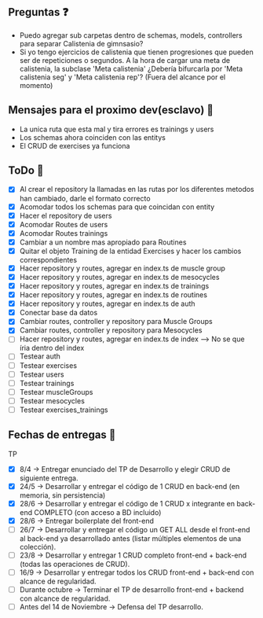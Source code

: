 ## Preguntas ❓

- Puedo agregar sub carpetas dentro de schemas, models, controllers para separar Calistenia de gimnsasio?
- Si yo tengo ejercicios de calistenia que tienen progresiones que pueden ser de repeticiones o segundos. A la hora de cargar una meta de calistenia, la subclase 'Meta calistenia' ¿Debería bifurcarla por 'Meta calistenia seg' y 'Meta calistenia rep'? (Fuera del alcance por el momento)

## Mensajes para el proximo dev(esclavo) 📨

- La unica ruta que esta mal y tira errores es trainings y users
- Los schemas ahora coinciden con las entitys
- El CRUD de exercises ya funciona

## ToDo 📃

- [x] Al crear el repository la llamadas en las rutas por los diferentes metodos han cambiado, darle el formato correcto
- [x] Acomodar todos los schemas para que coincidan con entity
- [x] Hacer el repository de users
- [x] Acomodar Routes de users
- [x] Acomodar Routes trainings
- [x] Cambiar a un nombre mas apropiado para Routines
- [x] Quitar el objeto Training de la entidad Exercises y hacer los cambios correspondientes
- [x] Hacer repository y routes, agregar en index.ts de muscle group
- [x] Hacer repository y routes, agregar en index.ts de mesocycles
- [x] Hacer repository y routes, agregar en index.ts de trainings
- [x] Hacer repository y routes, agregar en index.ts de routines
- [x] Hacer repository y routes, agregar en index.ts de auth
- [x] Conectar base da datos
- [x] Cambiar routes, controller y repository para Muscle Groups
- [x] Cambiar routes, controller y repository para Mesocycles
- [ ] Hacer repository y routes, agregar en index.ts de index --> No se que íria dentro del index 
- [ ] Testear auth
- [ ] Testear exercises
- [ ] Testear users
- [ ] Testear trainings
- [ ] Testear muscleGroups
- [ ] Testear mesocycles
- [ ] Testear exercises_trainings

## Fechas de entregas 📅

TP

- [x] 8/4 -> Entregar enunciado del TP de Desarrollo y elegir CRUD de siguiente entrega.
- [x] 24/5 -> Desarrollar y entregar el código de 1 CRUD en back-end (en memoria, sin persistencia)
- [x] 28/6 -> Desarrollar y entregar el código de 1 CRUD x integrante en back-end COMPLETO (con acceso a BD incluido)
- [x] 28/6 -> Entregar boilerplate del front-end
- [ ] 26/7 -> Desarrollar y entregar el código un GET ALL desde el front-end al back-end ya desarrollado antes (listar múltiples elementos de una colección).
- [ ] 23/8 -> Desarrollar y entregar 1 CRUD completo front-end + back-end (todas las operaciones de CRUD).
- [ ] 16/9 -> Desarrollar y entregar todos los CRUD front-end + back-end con alcance de regularidad.
- [ ] Durante octubre -> Terminar el TP de desarrollo front-end + backend con alcance de regularidad.
- [ ] Antes del 14 de Noviembre -> Defensa del TP desarrollo.

